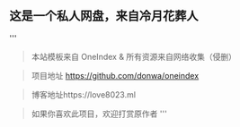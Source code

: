 ## 这是一个私人网盘，来自冷月花葬人
'''
>本站模板来自 OneIndex & 所有资源来自网络收集（侵删）

>项目地址 https://github.com/donwa/oneindex

>博客地址https://love8023.ml

>如果你喜欢此项目，欢迎打赏原作者
'''
